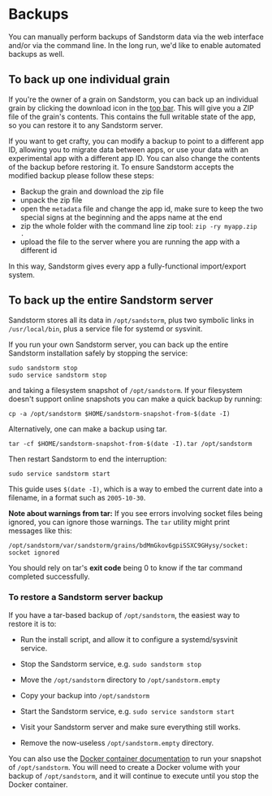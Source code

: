 # Backups

You can manually perform backups of Sandstorm data via the web interface and/or via the command line.
In the long run, we'd like to enable automated backups as well.

## To back up one individual grain

If you're the owner of a grain on Sandstorm, you can back up an individual grain by clicking the
download icon in the [top bar](../using/top-bar.md). This will give you a ZIP file of the grain's
contents. This contains the full writable state of the app, so you can restore it to any Sandstorm
server.

If you want to get crafty, you can modify a backup to point to a different app ID, allowing you to
migrate data between apps, or use your data with an experimental app with a different app ID. You
can also change the contents of the backup before restoring it. To ensure Sandstorm accepts the modified backup please follow these steps:
- Backup the grain and download the zip file
- unpack the zip file
- open the `metadata` file and change the app id, make sure to keep the two special signs at the beginning and the apps name at the end
- zip the whole folder with the command line zip tool: `zip -ry myapp.zip .`
- upload the file to the server where you are running the app with a different id

In this way, Sandstorm gives every app a fully-functional import/export system.

## To back up the entire Sandstorm server

Sandstorm stores all its data in `/opt/sandstorm`, plus two symbolic links in `/usr/local/bin`, plus
a service file for systemd or sysvinit.

If you run your own Sandstorm server, you can back up the entire Sandstorm installation safely by
stopping the service:

    sudo sandstorm stop
    sudo service sandstorm stop

and taking a filesystem snapshot of `/opt/sandstorm`. If your filesystem doesn't support online
snapshots you can make a quick backup by running:

    cp -a /opt/sandstorm $HOME/sandstorm-snapshot-from-$(date -I)

Alternatively, one can make a backup using tar.

    tar -cf $HOME/sandstorm-snapshot-from-$(date -I).tar /opt/sandstorm

Then restart Sandstorm to end the interruption:

    sudo service sandstorm start

This guide uses `$(date -I)`, which is a way to embed the current date into a filename, in a format
such as `2005-10-30`.

**Note about warnings from tar:** If you see errors involving socket files being ignored, you can
ignore those warnings. The `tar` utility might print messages like this:

```
/opt/sandstorm/var/sandstorm/grains/bdMmGkov6gpiSSXC9GHysy/socket: socket ignored
```

You should rely on tar's **exit code** being 0 to know if the tar command completed successfully.

### To restore a Sandstorm server backup

If you have a tar-based backup of `/opt/sandstorm`, the easiest way to restore it is to:

- Run the install script, and allow it to configure a systemd/sysvinit service.

- Stop the Sandstorm service, e.g. `sudo sandstorm stop`

- Move the `/opt/sandstorm` directory to `/opt/sandstorm.empty`

- Copy your backup into `/opt/sandstorm`

- Start the Sandstorm service, e.g. `sudo service sandstorm start`

- Visit your Sandstorm server and make sure everything still works.

- Remove the now-useless `/opt/sandstorm.empty` directory.

You can also use the [Docker container
documentation](../install.md#option-6-using-sandstorm-within-docker) to run your snapshot of
`/opt/sandstorm`. You will need to create a Docker volume with your backup of `/opt/sandstorm`, and
it will continue to execute until you stop the Docker container.
